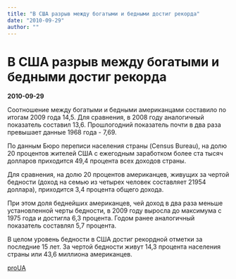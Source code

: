 ```yaml
---
title: "В США разрыв между богатыми и бедными достиг рекорда"
date: "2010-09-29"
author: ""
---
```


# В США разрыв между богатыми и бедными достиг рекорда

**2010-09-29** 

Соотношение между богатыми и бедными американцами составило по итогам 2009 года 14,5. Для сравнения, в 2008 году аналогичный показатель составил 13,6. Прошлогодний показатель почти в два раза превышает данные 1968 года - 7,69.

По данным Бюро переписи населения страны (Census Bureau), на долю 20 процентов жителей США с ежегодным заработком более ста тысяч долларов приходится 49,4 процента всех доходов страны.

Для сравнения, на долю 20 процентов американцев, живущих за чертой бедности (доход на семью из четырех человек составляет 21954 доллара), приходится 3,4 процента общего дохода.

При этом доля беднейших американцев, чей доход в два раза меньше установленной черты бедности, в 2009 году выросла до максимума с 1975 года и достигла 6,3 процента. Годом ранее аналогичный показатель составлял 5,7 процента.

В целом уровень бедности в США достиг рекордной отметки за последние 15 лет. За чертой бедности живут 14,3 процента населения страны или 43,6 миллиона американцев.

[proUA](http://www.proua.com/)